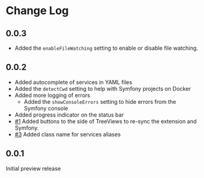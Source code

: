 # Change Log

## 0.0.3

* Added the `enableFileWatching` setting to enable or disable file watching.

## 0.0.2

* Added autocomplete of services in YAML files
* Added the `detectCwd` setting to help with Symfony projects on Docker
* Added more logging of errors
    * Added the `showConsoleErrors` setting to hide errors from the Symfony console
* Added progress indicator on the status bar
* [#1](https://github.com/TheNouillet/symfony-vscode/issues/1) Added buttons to the side of TreeViews to re-sync the extension and Symfony.
* [#3](https://github.com/TheNouillet/symfony-vscode/issues/3) Added class name for services aliases

## 0.0.1

Initial preview release